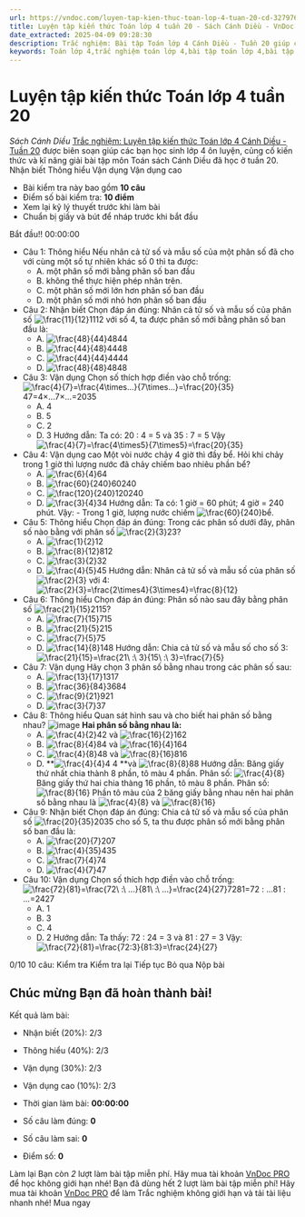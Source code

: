```yaml
---
url: https://vndoc.com/luyen-tap-kien-thuc-toan-lop-4-tuan-20-cd-327976
title: Luyện tập kiến thức Toán lớp 4 tuần 20 - Sách Cánh Diều - VnDoc.com
date_extracted: 2025-04-09 09:28:30
description: Trắc nghiệm: Bài tập Toán lớp 4 Cánh Diều - Tuần 20 giúp các em ôn tập kiến thức và luyện giải các dạng bài tập đã học trong tuần 20.
keywords: Toán lớp 4,trắc nghiệm toán lớp 4,bài tập toán lớp 4,bài tập cuối tuần toán lớp 4,bài tập cuối tuần toán 4 sách cánh diều,bài tập cuối tuần môn Toán lớp 4 cánh diều tuần 20,bài tập tuần 4 môn toán lớp 4 cánh diều,đề kiểm tra cuối tuần 20 môn toán lớp 4 cánh diều,bài tập cuối tuần toán 4 cánh diều tuần 20,trắc nghiệm toán 4 tuần 20
---
```


# Luyện tập kiến thức Toán lớp 4 tuần 20
 _Sách Cánh Diều_
[Trắc nghiệm: Luyện tập kiến thức Toán lớp 4 Cánh Diều - Tuần 20](<https://vndoc.com/luyen-tap-kien-thuc-toan-lop-4-tuan-20-cd-327976>) được biên soạn giúp các bạn học sinh lớp 4 ôn luyện, củng cố kiến thức và kĩ năng giải bài tập môn Toán sách Cánh Diều đã học ở tuần 20.
Nhận biết Thông hiểu Vận dụng Vận dụng cao
  * Bài kiểm tra này bao gồm **10 câu**
  * Điểm số bài kiểm tra: **10 điểm**
  * Xem lại kỹ lý thuyết trước khi làm bài
  * Chuẩn bị giấy và bút để nháp trước khi bắt đầu

Bắt đầu\!\!
00:00:00
  * Câu 1:  Thông hiểu
Nếu nhân cả tử số và mẫu số của một phân số đã cho với cùng một số tự nhiên khác số 0 thì ta được:
    * A. một phân số mới bằng phân số ban đầu 
    * B. không thể thực hiện phép nhân trên. 
    * C. một phân số mới lớn hơn phân số ban đầu 
    * D. một phân số mới nhỏ hơn phân số ban đầu 
  * Câu 2:  Nhận biết
Chọn đáp án đúng:
Nhân cả tử số và mẫu số của phân số ![\\frac{11}{12}](https://i.vdoc.vn/data/image/blank.png)1112 với số 4, ta được phân số mới bằng phân số ban đầu là:
    * A. ![\\frac{48}{44}](https://i.vdoc.vn/data/image/blank.png)4844
    * B. ![\\frac{44}{48}](https://i.vdoc.vn/data/image/blank.png)4448
    * C. ![\\frac{44}{44}](https://i.vdoc.vn/data/image/blank.png)4444
    * D. ![\\frac{48}{48}](https://i.vdoc.vn/data/image/blank.png)4848
  * Câu 3:  Vận dụng
Chọn số thích hợp điền vào chỗ trống:
![\\frac{4}{7}=\\frac{4\\times...}{7\\times...}=\\frac{20}{35}](https://i.vdoc.vn/data/image/blank.png)47=4×...7×...=2035
    * A. 4 
    * B. 5 
    * C. 2 
    * D. 3 
Hướng dẫn: 
Ta có: 20 : 4 = 5 và 35 : 7 = 5
Vậy ![\\frac{4}{7}=\\frac{4\\times5}{7\\times5}=\\frac{20}{35}](https://tex.vdoc.vn?tex=%5Cfrac%7B4%7D%7B7%7D%3D%5Cfrac%7B4%5Ctimes5%7D%7B7%5Ctimes5%7D%3D%5Cfrac%7B20%7D%7B35%7D)
  * Câu 4:  Vận dụng cao
Một vòi nước chảy 4 giờ thì đầy bể. Hỏi khi chảy trong 1 giờ thì lượng nước đã chảy chiếm bao nhiêu phần bể?
    * A. ![\\frac{6}{4}](https://i.vdoc.vn/data/image/blank.png)64
    * B. ![\\frac{60}{240}](https://i.vdoc.vn/data/image/blank.png)60240
    * C. ![\\frac{120}{240}](https://i.vdoc.vn/data/image/blank.png)120240
    * D. ![\\frac{3}{4}](https://i.vdoc.vn/data/image/blank.png)34
Hướng dẫn: 
Ta có: 1 giờ = 60 phút; 4 giờ = 240 phút. Vậy:
\- Trong 1 giờ, lượng nước chiếm ![\\frac{60}{240}](https://tex.vdoc.vn?tex=%5Cfrac%7B60%7D%7B240%7D)bể.
  * Câu 5:  Thông hiểu
Chọn đáp án đúng:
Trong các phân số dưới đây, phân số nào bằng với phân số ![\\frac{2}{3}](https://i.vdoc.vn/data/image/blank.png)23?
    * A. ![\\frac{1}{2}](https://i.vdoc.vn/data/image/blank.png)12
    * B. ![\\frac{8}{12}](https://i.vdoc.vn/data/image/blank.png)812
    * C. ![\\frac{3}{2}](https://i.vdoc.vn/data/image/blank.png)32
    * D. ![\\frac{4}{5}](https://i.vdoc.vn/data/image/blank.png)45
Hướng dẫn: 
Nhân cả tử số và mẫu số của phân số ![\\frac{2}{3}](https://tex.vdoc.vn?tex=%5Cfrac%7B2%7D%7B3%7D) với 4: ![\\frac{2}{3}=\\frac{2\\times4}{3\\times4}=\\frac{8}{12}](https://tex.vdoc.vn?tex=%5Cfrac%7B2%7D%7B3%7D%3D%5Cfrac%7B2%5Ctimes4%7D%7B3%5Ctimes4%7D%3D%5Cfrac%7B8%7D%7B12%7D)
  * Câu 6:  Thông hiểu
Chọn đáp án đúng:
Phân số nào sau đây bằng phân số ![\\frac{21}{15}](https://i.vdoc.vn/data/image/blank.png)2115?
    * A. ![\\frac{7}{15}](https://i.vdoc.vn/data/image/blank.png)715
    * B. ![\\frac{21}{5}](https://i.vdoc.vn/data/image/blank.png)215
    * C. ![\\frac{7}{5}](https://i.vdoc.vn/data/image/blank.png)75
    * D. ![\\frac{14}{8}](https://i.vdoc.vn/data/image/blank.png)148
Hướng dẫn: 
Chia cả tử số và mẫu số cho số 3: ![\\frac{21}{15}=\\frac{21\\ :\\ 3}{15\\ :\\ 3}=\\frac{7}{5}](https://tex.vdoc.vn?tex=%5Cfrac%7B21%7D%7B15%7D%3D%5Cfrac%7B21%5C%20%3A%5C%203%7D%7B15%5C%20%3A%5C%203%7D%3D%5Cfrac%7B7%7D%7B5%7D)
  * Câu 7:  Vận dụng
Hãy chọn 3 phân số bằng nhau trong các phân số sau:
    * A. ![\\frac{13}{17}](https://i.vdoc.vn/data/image/blank.png)1317
    * B. ![\\frac{36}{84}](https://i.vdoc.vn/data/image/blank.png)3684
    * C. ![\\frac{9}{21}](https://i.vdoc.vn/data/image/blank.png)921
    * D. ![\\frac{3}{7}](https://i.vdoc.vn/data/image/blank.png)37
  * Câu 8:  Thông hiểu
Quan sát hình sau và cho biết hai phân số bằng nhau?
![image](https://i.vdoc.vn/data/image/2024/09/05/trac-nghiem-toan-4-h61.png)
**Hai phân số bằng nhau là:**
    * A. ![\\frac{4}{2}](https://i.vdoc.vn/data/image/blank.png)42 và ![\\frac{16}{2}](https://i.vdoc.vn/data/image/blank.png)162
    * B. ![\\frac{8}{4}](https://i.vdoc.vn/data/image/blank.png)84 và ![\\frac{16}{4}](https://i.vdoc.vn/data/image/blank.png)164
    * C. ![\\frac{4}{8}](https://i.vdoc.vn/data/image/blank.png)48 và ![\\frac{8}{16}](https://i.vdoc.vn/data/image/blank.png)816
    * D. **![\\frac{4}{4}](https://i.vdoc.vn/data/image/blank.png)4 4 **và ![\\frac{8}{8}](https://i.vdoc.vn/data/image/blank.png)88
Hướng dẫn: 
Băng giấy thứ nhất chia thành 8 phần, tô màu 4 phần. Phân số: ![\\frac{4}{8}](https://tex.vdoc.vn?tex=%5Cfrac%7B4%7D%7B8%7D)
Băng giấy thứ hai chia thàng 16 phần, tô màu 8 phần. Phân số: ![\\frac{8}{16}](https://tex.vdoc.vn?tex=%5Cfrac%7B8%7D%7B16%7D)
Phần tô màu của 2 băng giấy bằng nhau nên hai phân số bằng nhau là ![\\frac{4}{8}](https://tex.vdoc.vn?tex=%5Cfrac%7B4%7D%7B8%7D) và ![\\frac{8}{16}](https://tex.vdoc.vn?tex=%5Cfrac%7B8%7D%7B16%7D)
  * Câu 9:  Nhận biết
Chọn đáp án đúng:
Chia cả tử số và mẫu số của phân số ![\\frac{20}{35}](https://i.vdoc.vn/data/image/blank.png)2035 cho số 5, ta thu được phân số mới bằng phân số ban đầu là:
    * A. ![\\frac{20}{7}](https://i.vdoc.vn/data/image/blank.png)207
    * B. ![\\frac{4}{35}](https://i.vdoc.vn/data/image/blank.png)435
    * C. ![\\frac{7}{4}](https://i.vdoc.vn/data/image/blank.png)74
    * D. ![\\frac{4}{7}](https://i.vdoc.vn/data/image/blank.png)47
  * Câu 10:  Vận dụng
Chọn số thích hợp điền vào chỗ trống:
![\\frac{72}{81}=\\frac{72\\ :\\ ...}{81\\ :\\ ...}=\\frac{24}{27}](https://i.vdoc.vn/data/image/blank.png)7281=72 : ...81 : ...=2427
    * A. 1 
    * B. 3 
    * C. 4 
    * D. 2 
Hướng dẫn: 
Ta thấy: 72 : 24 = 3 và 81 : 27 = 3
Vậy: ![\\frac{72}{81}=\\frac{72:3}{81:3}=\\frac{24}{27}](https://tex.vdoc.vn?tex=%5Cfrac%7B72%7D%7B81%7D%3D%5Cfrac%7B72%3A3%7D%7B81%3A3%7D%3D%5Cfrac%7B24%7D%7B27%7D)

0/10
10 câu:
Kiểm tra Kiểm tra lại Tiếp tục Bỏ qua Nộp bài
## Chúc mừng Bạn đã hoàn thành bài\!
Kết quả làm bài:
  * Nhận biết \(20%\):
2/3
  * Thông hiểu \(40%\):
2/3
  * Vận dụng \(30%\):
2/3
  * Vận dụng cao \(10%\):
2/3

  * Thời gian làm bài:  **00:00:00**
  * Số câu làm đúng: **0**
  * Số câu làm sai: **0**
  * Điểm số: **0**

Làm lại
Bạn còn _2_ lượt làm bài tập miễn phí. Hãy mua tài khoản [VnDoc PRO](</pro>) để học không giới hạn nhé\!  Bạn đã dùng hết 2 lượt làm bài tập miễn phí\! Hãy mua tài khoản [VnDoc PRO](</pro>) để làm Trắc nghiệm không giới hạn và tải tài liệu nhanh nhé\!  Mua ngay
